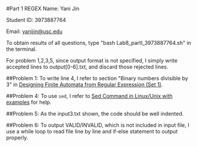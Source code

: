 #Part 1 REGEX
Name: Yani Jin

Student ID: 3973887764

Email: yanijin@usc.edu


To obtain results of all questions, type "bash Lab8_partI_3973887764.sh" in the terminal.

For problem 1,2,3,5, since output format is not specified, I simply write accepted lines to output[0-6].txt, and discard those rejected lines.

##Problem 1: 
To write line 4, I refer to section "Binary numbers divisible by 3" in [Designing Finite Automata from Regular Expression (Set 1)](https://www.geeksforgeeks.org/designing-finite-automata-from-regular-expression-set-1/).

##Problem 4:
To use `sed`, I refer to [Sed Command in Linux/Unix with examples](https://www.geeksforgeeks.org/sed-command-in-linux-unix-with-examples/) for help.

##Problem 5:
As the input3.txt shown, the code should be well indented.

##Problem 6:
To output VALID/INVALID, which is not included in input file, I use a while loop to read file line by line and if-else statement to output properly. 
